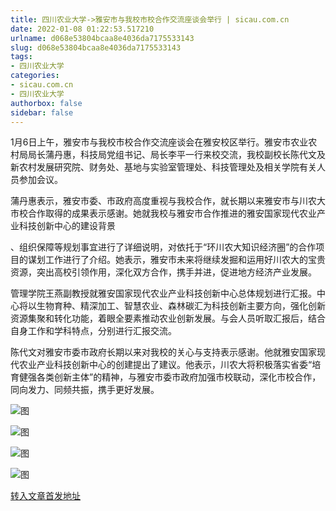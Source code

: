 ```yaml
---
title: 四川农业大学->雅安市与我校市校合作交流座谈会举行 | sicau.com.cn
date: 2022-01-08 01:22:53.517210
urlname: d068e53804bcaa8e4036da7175533143
slug: d068e53804bcaa8e4036da7175533143
tags: 
- 四川农业大学
categories:
- sicau.com.cn
- 四川农业大学
authorbox: false
sidebar: false
---
```

1月6日上午，雅安市与我校市校合作交流座谈会在雅安校区举行。雅安市农业农村局局长蒲丹惠，科技局党组书记、局长李平一行来校交流，我校副校长陈代文及新农村发展研究院、财务处、基地与实验室管理处、科技管理处及相关学院有关人员参加会议。

蒲丹惠表示，雅安市委、市政府高度重视与我校合作，就长期以来雅安市与川农大市校合作取得的成果表示感谢。她就我校与雅安市合作推进的雅安国家现代农业产业科技创新中心的建设背景
<!--more-->
、组织保障等规划事宜进行了详细说明，对依托于“环川农大知识经济圈”的合作项目的谋划工作进行了介绍。她表示，雅安市未来将继续发掘和运用好川农大的宝贵资源，突出高校引领作用，深化双方合作，携手并进，促进地方经济产业发展。

管理学院王燕副教授就雅安国家现代农业产业科技创新中心总体规划进行汇报。中心将以生物育种、精深加工、智慧农业、森林碳汇为科技创新主要方向，强化创新资源集聚和转化功能，着眼全要素推动农业创新发展。与会人员听取汇报后，结合自身工作和学科特点，分别进行汇报交流。

陈代文对雅安市委市政府长期以来对我校的关心与支持表示感谢。他就雅安国家现代农业产业科技创新中心的创建提出了建议。他表示，川农大将积极落实省委“培育健强各类创新主体”的精神，与雅安市委市政府加强市校联动，深化市校合作，同向发力、同频共振，携手更好发展。

![图](https://news.sicau.edu.cn/__local/C/A5/31/BB0473F5FEF2DBCEA9685FA3853_2524765D_3CE83.jpg)

![图](https://news.sicau.edu.cn/__local/A/80/46/5D66AFD4A8A426459BBB07D9951_7ABC32BC_10120.jpg)

![图](https://news.sicau.edu.cn/__local/5/8C/39/C0837C8BB62713D2B80EF9CDFC3_A83F492A_11266.jpg)

![图](https://news.sicau.edu.cn/__local/3/45/DD/3A6E2F22402B5462979282353CA_35B4D1F8_132B5.jpg)

[转入文章首发地址](https://news.sicau.edu.cn/info/1078/66413.htm)